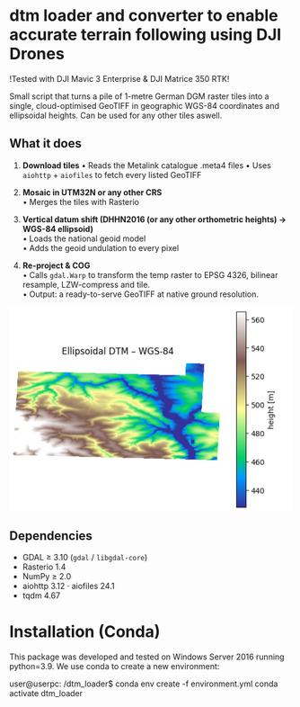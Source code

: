 # dtm loader and converter to enable accurate terrain following using DJI Drones
!Tested with DJI Mavic 3 Enterprise & DJI Matrice 350 RTK!

Small script that turns a pile of 1-metre German DGM raster tiles into a single, cloud-optimised GeoTIFF in geographic WGS-84 coordinates and ellipsoidal heights.
Can be used for any other tiles aswell.

What it does
------------

1. **Download tiles**
   • Reads the Metalink catalogue .meta4 files
   • Uses `aiohttp` + `aiofiles` to fetch every listed GeoTIFF 
    

2. **Mosaic in UTM32N or any other CRS**  
   • Merges the tiles with Rasterio

3. **Vertical datum shift (DHHN2016 (or any other orthometric heights) → WGS-84 ellipsoid)**  
   • Loads the national geoid model  
   • Adds the geoid undulation to every pixel

4. **Re-project & COG**  
   • Calls `gdal.Warp` to transform the temp raster to EPSG 4326, bilinear
     resample, LZW-compress and tile.  
   • Output: a ready-to-serve GeoTIFF at native ground resolution.
   
![Image showing elevation file loaded](dtm_image.png)

Dependencies
------------

* GDAL ≥ 3.10 (`gdal` / `libgdal-core`)
* Rasterio 1.4
* NumPy ≥ 2.0
* aiohttp 3.12 · aiofiles 24.1
* tqdm 4.67

# Installation (Conda)
This package was developed and tested on Windows Server 2016 running python=3.9.
We use conda to create a new environment:

user@userpc: /dtm_loader$ conda env create -f environment.yml
conda activate dtm_loader
